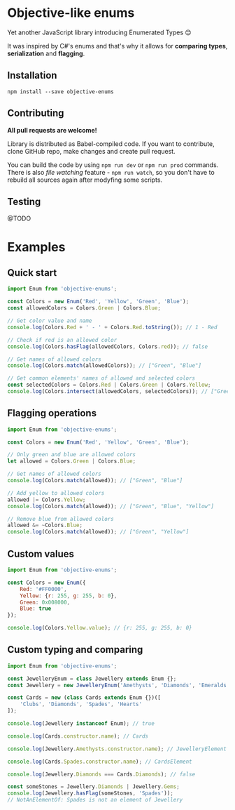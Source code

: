 # Objective-like enums

Yet another JavaScript library introducing Enumerated Types 😊

It was inspired by C#'s enums and that's why it allows for **comparing types**, **serialization** and **flagging**.


## Installation

`npm install --save objective-enums`


## Contributing
**All pull requests are welcome!**

Library is distributed as Babel-compiled code. If you want to contribute, clone GitHub repo, make changes and create pull request. 

You can build the code by using `npm run dev` or `npm run prod` commands. There is also *file watching* feature - `npm run watch`, so you don't have to rebuild all sources again after modyfing some scripts.

## Testing
@TODO

# Examples #

## Quick start

```javascript
import Enum from 'objective-enums';

const Colors = new Enum('Red', 'Yellow', 'Green', 'Blue');
const allowedColors = Colors.Green | Colors.Blue;

// Get color value and name
console.log(Colors.Red + ' - ' + Colors.Red.toString()); // 1 - Red

// Check if red is an allowed color
console.log(Colors.hasFlag(allowedColors, Colors.red)); // false

// Get names of allowed colors
console.log(Colors.match(allowedColors)); // ["Green", "Blue"]

// Get common elements' names of allowed and selected colors
const selectedColors = Colors.Red | Colors.Green | Colors.Yellow;
console.log(Colors.intersect(allowedColors, selectedColors)); // ["Green"]
```

## Flagging operations
```javascript
import Enum from 'objective-enums';

const Colors = new Enum('Red', 'Yellow', 'Green', 'Blue');

// Only green and blue are allowed colors
let allowed = Colors.Green | Colors.Blue;

// Get names of allowed colors
console.log(Colors.match(allowed)); // ["Green", "Blue"]

// Add yellow to allowed colors
allowed |= Colors.Yellow;
console.log(Colors.match(allowed)); // ["Green", "Blue", "Yellow"]

// Remove blue from allowed colors
allowed &= ~Colors.Blue;
console.log(Colors.match(allowed)); // ["Green", "Yellow"]
```

## Custom values
```javascript
import Enum from 'objective-enums';

const Colors = new Enum({
    Red: '#FF0000',
    Yellow: {r: 255, g: 255, b: 0},
    Green: 0x008000,
    Blue: true
});

console.log(Colors.Yellow.value); // {r: 255, g: 255, b: 0}
```

## Custom typing and comparing
```javascript
import Enum from 'objective-enums';

const JewelleryEnum = class Jewellery extends Enum {};
const Jewellery = new JewelleryEnum('Amethysts', 'Diamonds', 'Emeralds', 'Gems');

const Cards = new (class Cards extends Enum {})([
    'Clubs', 'Diamonds', 'Spades', 'Hearts'
]);

console.log(Jewellery instanceof Enum); // true

console.log(Cards.constructor.name); // Cards

console.log(Jewellery.Amethysts.constructor.name); // JewelleryElement

console.log(Cards.Spades.constructor.name); // CardsElement

console.log(Jewellery.Diamonds === Cards.Diamonds); // false

const someStones = Jewellery.Diamonds | Jewellery.Gems;
console.log(Jewellery.hasFlag(someStones, 'Spades'));
// NotAnElementOf: Spades is not an element of Jewellery

```
